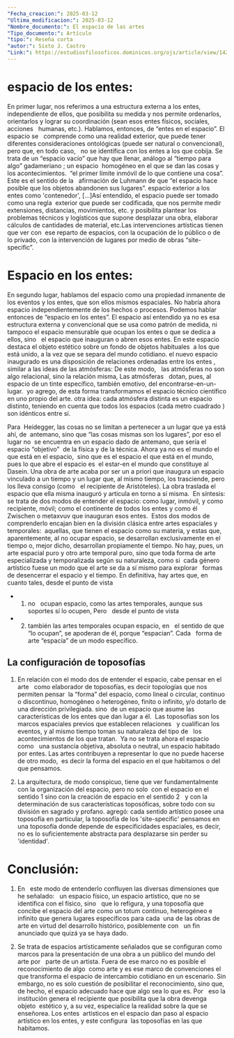 ```yaml
---
"Fecha_creacion:": 2025-03-12
"Ultima_modificacion:": 2025-03-12
"Nombre_documento:": El espacio de las artes
"Tipo_documento:": Artículo
"tipo:": Reseña corta
"autor:": Sixto J. Castro
"Link:": https://estudiosfilosoficos.dominicos.org/ojs/article/view/1420/41
---
```

# espacio de los entes: 

En primer lugar, nos referimos a una estructura externa a los entes,  independiente de ellos, que posibilita su medida y nos permite ordenarlos,  orientarlos y lograr su coordinación (sean esos entes físicos, sociales, acciones   humanas, etc.). Hablamos, entonces, de “entes en el espacio”. El espacio se   comprende como una realidad exterior, que puede tener diferentes consideraciones ontológicas (puede ser natural o convencional), pero que, en todo caso,   no se identifica con los entes a los que cobija. Se trata de un “espacio vacío” que hay que llenar, análogo al “tiempo para algo” gadameriano ; un espacio  homogéneo en el que se dan las cosas y los acontecimientos.  “el primer límite inmóvil de lo que contiene una cosa”.  Este es el sentido de la   afirmación de Luhmann de que “el espacio hace posible que los objetos abandonen sus lugares”. espacio exterior a los entes como 'contenedor', [...]Así entendido, el espacio puede ser tomado como una regla  exterior que puede ser codificada, que nos permite medir extensiones, distancias, movimientos, etc. y posibilita plantear los problemas técnicos y logísticos que supone desplazar una obra, elaborar cálculos de cantidades de material, etc.Las intervenciones artísticas tienen que ver con  ese reparto de espacios, con la ocupación de lo público o de lo privado, con la intervención de lugares por medio de obras “site-specific”.
# Espacio en los entes:

En segundo lugar, hablamos del espacio como una propiedad inmanente de los eventos y los entes, que son ellos mismos espaciales. No habría ahora espacio independientemente de los hechos o procesos. Podemos hablar entonces de “espacio en los entes”. El espacio así entendido ya no es esa estructura externa y convencional que se usa como patrón de medida, ni tampoco el espacio mensurable que ocupan los entes o que se dedica a ellos, sino   el espacio que inauguran o abren esos entes. En este espacio destaca el objeto estético sobre un fondo de objetos habituales  a los que está unido, a la vez que se separa del mundo cotidiano. el nuevo espacio inaugurado es una disposición de relaciones ordenadas entre los entes , similar a las ideas de las atmósferas: De este modo,   las atmósferas no son algo relacional, sino la relación misma, Las atmósferas   dotan, pues, al espacio de un tinte específico, también emotivo, del encontrarse-en-un-lugar.  yo agrego, de esta forma transformamos el espacio técnico científico en uno propio del arte. otra idea: cada atmósfera distinta es un espacio distinto, teniendo en cuenta que todos los espacios (cada metro cuadrado ) son idénticos entre sí.

Para  Heidegger, las cosas no se limitan a pertenecer a un lugar que ya está ahí, de  antemano, sino que “las cosas mismas son los lugares”, por eso el lugar no  se encuentra en un espacio dado de antemano, que sería el espacio “objetivo”  de la física y de la técnica. Ahora ya no es el mundo el que está en el espacio,  sino que es el espacio el que está en el mundo, pues lo que abre el espacio es  el estar-en el mundo que constituye al Dasein. Una obra de arte acaba por ser un a priori que inaugura un espacio vinculado a un tiempo y un lugar que, al mismo tiempo, los trasciende, pero los lleva consigo (como   el recipiente de Aristóteles). La obra traslada el espacio que ella misma inauguró y articula en torno a sí misma.  En síntesis: se trata de dos modos de entender el espacio: como lugar, inmóvil, y como recipiente, móvil; como el continente de todos los entes y como él Zwischen o metaxvuv que inauguran esos entes.  Estos dos modos de comprenderlo encajan bien en la división clásica entre artes espaciales y temporales:  aquellas, que tienen el espacio como su materia, y estas que, aparentemente, al no ocupar espacio, se desarrollan exclusivamente en el tiempo o, mejor dicho, desarrollan propiamente el tiempo. No hay, pues, un arte espacial puro y otro arte temporal puro, sino que toda forma de arte especializada y temporalizada según su naturaleza, como si  cada género artístico fuese un modo que el arte se da a sí mismo para explorar   formas de desencerrar el espacio y el tiempo. En definitiva, hay artes que, en cuanto tales, desde el punto de vista 

- 1) no   ocupan espacio, como las artes temporales, aunque sus soportes sí lo ocupen, Pero   desde el punto de vista 
- 2) también las artes temporales ocupan espacio, en   el sentido de que “lo ocupan”, se apoderan de él, porque “espacian”. Cada   forma de arte “espacía” de un modo específico.  
## La configuración de toposofías

1) En relación con el modo dos de entender el espacio, cabe pensar en el arte   como elaborador de toposofías, es decir topologías que nos permiten pensar  la “forma” del espacio, como lineal o circular, continuo o discontinuo, homogéneo o heterogéneo, finito o infinito, y/o dotarlo de una dirección privilegiada. sino  de un espacio que asume las características de los entes que dan lugar a él.  Las toposofías son los marcos espaciales previos que establecen relaciones   y cualifican los eventos, y al mismo tiempo toman su naturaleza del tipo de   los acontecimientos de los que tratan.  Ya no se trata ahora el espacio como   una sustancia objetiva, absoluta o neutral, un espacio habitado por entes. Las artes contribuyen a representar lo que no puede hacerse de otro modo,  es decir la forma del espacio en el que habitamos o del que pensamos. 

2) La arquitectura, de modo conspicuo, tiene que ver fundamentalmente con la organización del espacio, pero no solo  con el espacio en el sentido 1 sino con la creación de espacio en el sentido 2   y con la determinación de sus características toposóficas, sobre todo con su división en sagrado y profano. agregó: cada sentido artístico posee una toposofía en particular, la toposofía de los 'site-specific' pensamos en una toposofía donde depende de especificidades espaciales, es decir, no es lo suficientemente abstracta para desplazarse sin perder su 'identidad'.

# Conclusión: 

1) En   este modo de entenderlo confluyen las diversas dimensiones que he señalado:   un espacio físico, un espacio artístico, que no se identifica con el físico, sino   que lo refigura, y una toposofía que concibe el espacio del arte como un totum continuo, heterogéneo e infinito que genera lugares específicos para cada  una de las obras de arte en virtud del desarrollo histórico, posiblemente con   un fin anunciado que quizá ya se haya dado.

2) Se trata de espacios artísticamente señalados que se configuran como   marcos para la presentación de una obra a un público del mundo del arte por   parte de un artista. Fuera de ese marco no es posible el reconocimiento de algo  como arte y es ese marco de convenciones el que transforma el espacio de intercambio cotidiano en un escenario. Sin embargo, no es solo cuestión de posibilitar el reconocimiento, sino que, de hecho, el espacio adecuado hace que algo sea lo que es. Por   eso la institución genera el recipiente que posibilita que la obra devenga objeto  estético y, a su vez, especialice la realidad sobre la que se enseñorea. Los entes  artísticos en el espacio dan paso al espacio artístico en los entes, y este configura  las toposofías en las que habitamos.
